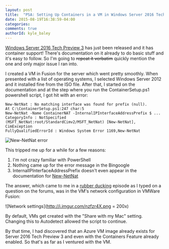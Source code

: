 ```yaml
---
layout: post
title:  "PSA: Setting Up Containers in a VM in Windows Server 2016 Tech Preview 3"
date: 2015-08-19T16:38:59-04:00
categories:
comments: true
authorId: kyle_baley
---
```


[Windows Server 2016 Tech Preview 3](https://www.microsoft.com/en-us/evalcenter/evaluate-windows-server-technical-preview) has just been released and it has container support! There's documentation on it already to do basic stuff and it's easy to follow. So I'm going to <s>repeat it verbatim</s> quickly mention the one and only major issue I ran into.

<!--more-->

I created a VM in Fusion for the server which went pretty smoothly. When presented with a list of operating systems, I selected Windows Server 2012 and it installed fine from the ISO file. After that, I started on the documentation and at the step where you run the ContainerSetup.ps1 powershell script, I got hit with an error:

    New-NetNat : No matching interface was found for prefix (null).
    At C:\ContainerSetup.ps1:247 char:5
    New-NetNat -Name ContainerNAT -InternalIPInterfaceAddressPrefix $ ...
    CategoryInfo : NotSpecified (MSFT_NetNat:root/StandardCimv2/MSFT_NetNat) [New-NetNat], CimException
    FullyQualifiedErrorId : Windows System Error 1169,New-NetNat

![New-NetNat error](http://i.imgur.com/W6BxfIE.png)

This tripped me up for a while for a few reasons:

1) I'm not crazy familiar with PowerShell
2) Nothing came up for the error message in the Bingoogle
3) InternalIPInterfaceAddressPrefix doesn't even appear in the documentation for [New-NetNat](https://technet.microsoft.com/en-us/library/dn283361(v=wps.630).aspx)

The answer, which came to me in a [rubber ducking](https://en.wikipedia.org/wiki/Rubber_duck_debugging) episode as I typed on a question on the forums, was in the VM's network configuration in VMWare Fusion:

![Network settings](http://i.imgur.com/nzfzr4X.png = 200x)

By default, VMs get created with the "Share with my Mac" setting. Changing this to Autodetect allowed the script to continue.

By that time, I had discovered that an Azure VM image already exists for Server 2016 Tech Preview 3 and even with the Containers Feature already enabled. So that's as far as I ventured with the VM.
